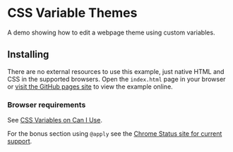 CSS Variable Themes
===================

A demo showing how to edit a webpage theme using custom variables.


Installing
----------

There are no external resources to use this example, just native HTML and CSS in the supported browsers. Open the `index.html` page in your browser or [visit the GitHub pages site](https://onishiweb.github.io/css-variable-themes/) to view the example online.

### Browser requirements

See [CSS Variables on Can I Use](http://caniuse.com/#feat=css-variables).

For the bonus section using `@apply` see the [Chrome Status site for current support](https://www.chromestatus.com/features/5753701012602880).
